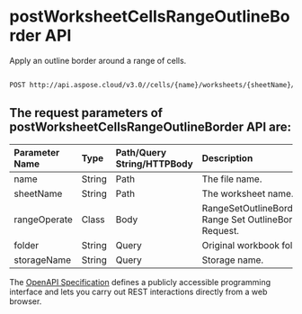# **postWorksheetCellsRangeOutlineBorder API**

Apply an outline border around a range of cells. 

```bash

POST http://api.aspose.cloud/v3.0//cells/{name}/worksheets/{sheetName}/ranges/outlineBorder

```

## The request parameters of **postWorksheetCellsRangeOutlineBorder** API are: 

| Parameter Name | Type | Path/Query String/HTTPBody | Description | 
| :- | :- | :- |:- | 
|name|String|Path|The file name.|
|sheetName|String|Path|The worksheet name.|
|rangeOperate|Class|Body|RangeSetOutlineBorderRequest Range Set OutlineBorder Request.|
|folder|String|Query|Original workbook folder.|
|storageName|String|Query|Storage name.|


The [OpenAPI Specification](https://reference.aspose.cloud/cells/#/RangesController/PostWorksheetCellsRangeOutlineBorder) defines a publicly accessible programming interface and lets you carry out REST interactions directly from a web browser.
